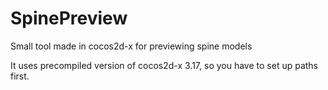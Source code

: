 # SpinePreview
Small tool made in cocos2d-x for previewing spine models

It uses precompiled version of cocos2d-x 3.17, so you have to set up paths first.
